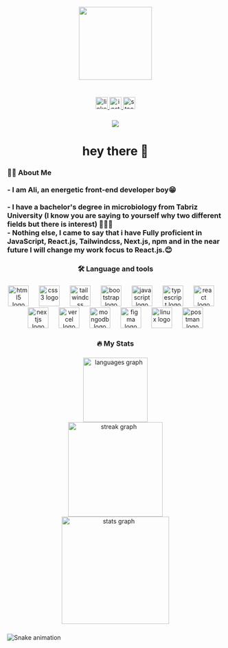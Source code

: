 <br clear="both">

<div align="center">
  <img height="170" src="https://camo.githubusercontent.com/62da68eb62b1e5f175f7d1f0191dd89a653d7908feb22d37d4a0ab07365d6791/68747470733a2f2f6d656469612e67697068792e636f6d2f6d656469612f4d3967624264396e6244724f5475314d71782f67697068792e676966"  />
</div>

###

<br clear="both">

<div align="center">
  <a href="https://www.linkedin.com/in/ali-donyaee-750a51260" target="_blank">
    <img src="https://img.shields.io/static/v1?message=LinkedIn&logo=linkedin&label=&color=0077B5&logoColor=white&labelColor=&style=for-the-badge" height="28" alt="linkedin logo"  />
  </a>
  <a href="https://www.instagram.com/ali_asghar_donyaee/" target="_blank">
    <img src="https://img.shields.io/static/v1?message=Instagram&logo=instagram&label=&color=E4405F&logoColor=white&labelColor=&style=for-the-badge" height="28" alt="instagram logo"  />
  </a>
  <a href="https://stackoverflow.com/users/20930151/aliasghardevf" target="_blank">
    <img src="https://img.shields.io/static/v1?message=Stackoverflow&logo=stackoverflow&label=&color=FE7A16&logoColor=white&labelColor=&style=for-the-badge" height="28" alt="stackoverflow logo"  />
  </a>
</div>

###

<div align="center">
  <img src="https://visitor-badge.laobi.icu/badge?page_id=AliAsgharDonyaee.AliAsgharDonyaee&left_color=blueviolet&right_color=purple"  />
</div>

###

<p align="left"></p>

###

<h1 align="center">hey there 👋</h1>

###

<p align="left"></p>

###

<h3 align="left">👩‍💻 About Me<br><br>- I am Ali, an energetic front-end  developer boy😁<br><br>- I have a bachelor's degree in microbiology from Tabriz University (I know you are saying to yourself why two different fields but there is interest) 🤷‍♂️😀<br>- Nothing else, I came to say that i have Fully proficient in JavaScript, React.js, Tailwindcss, Next.js, npm and in the near future I will change my work focus to React.js.😊</h3>

###

<p align="left"></p>

###

<h3 align="center">🛠 Language and tools</h3>

###

<div align="center">
  <img src="https://cdn.jsdelivr.net/gh/devicons/devicon/icons/html5/html5-original.svg" height="48" alt="html5 logo"  />
  <img width="16" />
  <img src="https://cdn.jsdelivr.net/gh/devicons/devicon/icons/css3/css3-original.svg" height="48" alt="css3 logo"  />
  <img width="16" />
  <img src="https://skillicons.dev/icons?i=tailwind" height="48" alt="tailwindcss logo"  />
  <img width="16" />
  <img src="https://cdn.jsdelivr.net/gh/devicons/devicon/icons/bootstrap/bootstrap-original.svg" height="48" alt="bootstrap logo"  />
  <img width="16" />
  <img src="https://cdn.simpleicons.org/javascript/F7DF1E" height="48" alt="javascript logo"  />
  <img width="16" />
  <img src="https://cdn.jsdelivr.net/gh/devicons/devicon/icons/typescript/typescript-original.svg" height="48" alt="typescript logo"  />
  <img width="16" />
  <img src="https://cdn.simpleicons.org/react/61DAFB" height="48" alt="react logo"  />
  <img width="16" />
  <img src="https://skillicons.dev/icons?i=nextjs" height="48" alt="nextjs logo"  />
  <img width="16" />
  <img src="https://skillicons.dev/icons?i=vercel" height="48" alt="vercel logo"  />
  <img width="16" />
  <img src="https://cdn.simpleicons.org/mongodb/47A248" height="48" alt="mongodb logo"  />
  <img width="16" />
  <img src="https://cdn.jsdelivr.net/gh/devicons/devicon/icons/figma/figma-original.svg" height="48" alt="figma logo"  />
  <img width="16" />
  <img src="https://cdn.jsdelivr.net/gh/devicons/devicon/icons/linux/linux-original.svg" height="48" alt="linux logo"  />
  <img width="16" />
  <img src="https://cdn.simpleicons.org/postman/FF6C37" height="48" alt="postman logo"  />
</div>

###

<p align="left"></p>

###

<h3 align="center">🔥 My Stats</h3>

###

<div align="center">
  <img src="https://github-readme-stats.vercel.app/api/top-langs?username=AliAsgharDonyaee&locale=en&hide_title=false&layout=compact&card_width=320&langs_count=5&theme=dracula&hide_border=true&order=2" height="150" alt="languages graph" /> <br>
  <img src="https://streak-stats.demolab.com?user=AliAsgharDonyaee&locale=en&mode=daily&theme=dracula&hide_border=true&border_radius=5&order=3" height="220" alt="streak graph" /> <br>
  <img src="https://github-readme-stats.vercel.app/api?username=AliAsgharDonyaee&hide_title=false&hide_rank=false&show_icons=true&include_all_commits=true&count_private=true&disable_animations=false&theme=dracula&locale=en&hide_border=true&order=1" height="250" alt="stats graph"  />
</div>

###

<p align="left"></p>

###

<img src="https://raw.githubusercontent.com/AliAsgharDonyaee/AliAsgharDonyaee/output/snake.svg" alt="Snake animation" />

###
